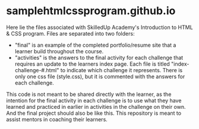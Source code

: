 samplehtmlcssprogram.github.io
==============================

Here lie the files associated with SkilledUp Academy's Introduction to HTML & CSS program. Files are separated into two folders:

- "final" is an example of the completed portfolio/resume site that a learner build throughout the course.
- "activities" is the answers to the final activity for each challenge that requires an update to the learners index page. Each file is titled "index-challenge-#.html" to indicate which challenge it represents. There is only one css file (style.css), but it is commented with the answers for each challenge.

This code is not meant to be shared directly with the learner, as the intention for the final activity in each challenge is to use what they have learned and practiced in earlier in activities in the challenge on their own. And the final project should also be like this. This repository is meant to assist mentors in coaching their learners.
